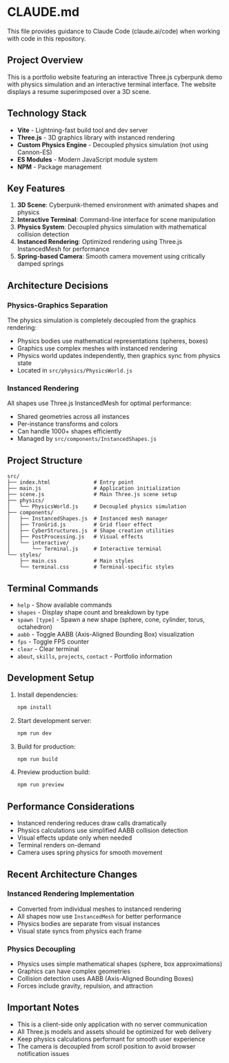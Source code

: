 # CLAUDE.md

This file provides guidance to Claude Code (claude.ai/code) when working with code in this repository.

## Project Overview

This is a portfolio website featuring an interactive Three.js cyberpunk demo with physics simulation and an interactive terminal interface. The website displays a resume superimposed over a 3D scene.

## Technology Stack

- **Vite** - Lightning-fast build tool and dev server
- **Three.js** - 3D graphics library with instanced rendering
- **Custom Physics Engine** - Decoupled physics simulation (not using Cannon-ES)
- **ES Modules** - Modern JavaScript module system
- **NPM** - Package management

## Key Features

1. **3D Scene**: Cyberpunk-themed environment with animated shapes and physics
2. **Interactive Terminal**: Command-line interface for scene manipulation
3. **Physics System**: Decoupled physics simulation with mathematical collision detection
4. **Instanced Rendering**: Optimized rendering using Three.js InstancedMesh for performance
5. **Spring-based Camera**: Smooth camera movement using critically damped springs

## Architecture Decisions

### Physics-Graphics Separation
The physics simulation is completely decoupled from the graphics rendering:
- Physics bodies use mathematical representations (spheres, boxes)
- Graphics use complex meshes with instanced rendering
- Physics world updates independently, then graphics sync from physics state
- Located in `src/physics/PhysicsWorld.js`

### Instanced Rendering
All shapes use Three.js InstancedMesh for optimal performance:
- Shared geometries across all instances
- Per-instance transforms and colors
- Can handle 1000+ shapes efficiently
- Managed by `src/components/InstancedShapes.js`

## Project Structure

```
src/
├── index.html              # Entry point
├── main.js                 # Application initialization
├── scene.js                # Main Three.js scene setup
├── physics/
│   └── PhysicsWorld.js     # Decoupled physics simulation
├── components/
│   ├── InstancedShapes.js  # Instanced mesh manager
│   ├── TronGrid.js         # Grid floor effect
│   ├── CyberStructures.js  # Shape creation utilities
│   ├── PostProcessing.js   # Visual effects
│   └── interactive/
│       └── Terminal.js     # Interactive terminal
└── styles/
    ├── main.css            # Main styles
    └── terminal.css        # Terminal-specific styles
```

## Terminal Commands

- `help` - Show available commands
- `shapes` - Display shape count and breakdown by type
- `spawn [type]` - Spawn a new shape (sphere, cone, cylinder, torus, octahedron)
- `aabb` - Toggle AABB (Axis-Aligned Bounding Box) visualization
- `fps` - Toggle FPS counter
- `clear` - Clear terminal
- `about`, `skills`, `projects`, `contact` - Portfolio information

## Development Setup

1. Install dependencies:
   ```bash
   npm install
   ```

2. Start development server:
   ```bash
   npm run dev
   ```

3. Build for production:
   ```bash
   npm run build
   ```

4. Preview production build:
   ```bash
   npm run preview
   ```

## Performance Considerations

- Instanced rendering reduces draw calls dramatically
- Physics calculations use simplified AABB collision detection
- Visual effects update only when needed
- Terminal renders on-demand
- Camera uses spring physics for smooth movement

## Recent Architecture Changes

### Instanced Rendering Implementation
- Converted from individual meshes to instanced rendering
- All shapes now use `InstancedMesh` for better performance
- Physics bodies are separate from visual instances
- Visual state syncs from physics each frame

### Physics Decoupling
- Physics uses simple mathematical shapes (sphere, box approximations)
- Graphics can have complex geometries
- Collision detection uses AABB (Axis-Aligned Bounding Boxes)
- Forces include gravity, repulsion, and attraction

## Important Notes

- This is a client-side only application with no server communication
- All Three.js models and assets should be optimized for web delivery
- Keep physics calculations performant for smooth user experience
- The camera is decoupled from scroll position to avoid browser notification issues